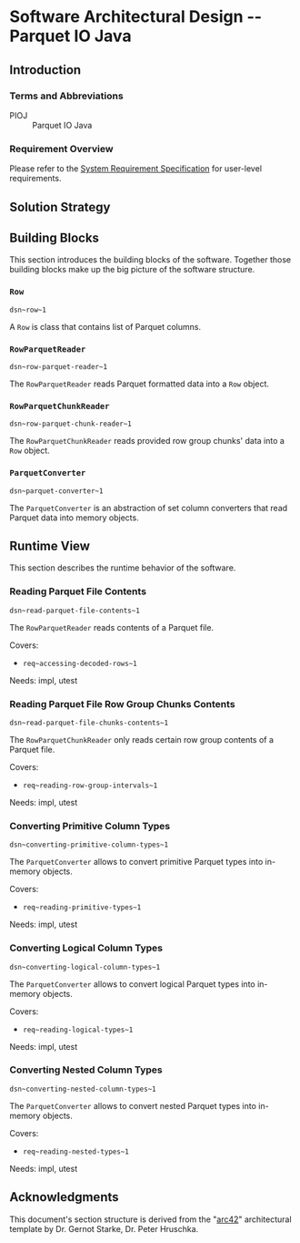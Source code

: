 # Software Architectural Design -- Parquet IO Java

## Introduction

### Terms and Abbreviations

<dl>
    <dt>PIOJ</dt><dd>Parquet IO Java</dd>
</dl>

### Requirement Overview

Please refer to the [System Requirement Specification](system_requirements.md)
for user-level requirements.

## Solution Strategy

## Building Blocks

This section introduces the building blocks of the software. Together those
building blocks make up the big picture of the software structure.

### `Row`
`dsn~row~1`

A `Row` is class that contains list of Parquet columns.

### `RowParquetReader`
`dsn~row-parquet-reader~1`

The `RowParquetReader` reads Parquet formatted data into a `Row` object.

### `RowParquetChunkReader`
`dsn~row-parquet-chunk-reader~1`

The `RowParquetChunkReader` reads provided row group chunks' data into a `Row`
object.

### `ParquetConverter`
`dsn~parquet-converter~1`

The `ParquetConverter` is an abstraction of set column converters that read
Parquet data into memory objects.

## Runtime View

This section describes the runtime behavior of the software.

### Reading Parquet File Contents 
`dsn~read-parquet-file-contents~1`

The `RowParquetReader` reads contents of a Parquet file.

Covers:

* `req~accessing-decoded-rows~1`

Needs: impl, utest

### Reading Parquet File Row Group Chunks Contents
`dsn~read-parquet-file-chunks-contents~1`

The `RowParquetChunkReader` only reads certain row group contents of a Parquet
file.

Covers:

* `req~reading-row-group-intervals~1`

Needs: impl, utest

### Converting Primitive Column Types
`dsn~converting-primitive-column-types~1`

The `ParquetConverter` allows to convert primitive Parquet types into in-memory
objects.

Covers:

* `req~reading-primitive-types~1`

Needs: impl, utest

### Converting Logical Column Types
`dsn~converting-logical-column-types~1`

The `ParquetConverter` allows to convert logical Parquet types into in-memory
objects.

Covers:

* `req~reading-logical-types~1`

Needs: impl, utest

### Converting Nested Column Types
`dsn~converting-nested-column-types~1`

The `ParquetConverter` allows to convert nested Parquet types into in-memory
objects.

Covers:

* `req~reading-nested-types~1`

Needs: impl, utest

## Acknowledgments

This document's section structure is derived from the
"[arc42](https://arc42.org/)" architectural template by Dr. Gernot Starke, Dr.
Peter Hruschka.
